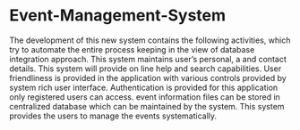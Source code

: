 # Event-Management-System
The development of this new system contains the following activities, which try to automate the entire process keeping in the view of database integration approach. This system maintains user’s personal, a and contact details. This system will provide on line help and search capabilities. User friendliness is provided in the application with various controls provided by system rich user interface. Authentication is provided for this application only registered users can access. event information files can be stored in centralized database which can be maintained by the system. This system provides the users to manage the events systematically.
